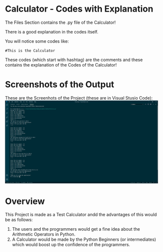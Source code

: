 # Calculator - Codes with Explanation
The Files Section contains the .py file of the Calculator!

There is a good explanation in the codes itself.

You will notice some codes like:
```
#This is the Calculator
```
These codes (which start with hashtag) are the comments and these contains the explanation of the Codes of the Calculator!

# Screenshots of the Output
These are the Screenhots of the Project (these are in Visual Stusio Code):
<img src = "Terminal.png"></img>

# Overview
This Project is made as a Test Calculator andd the advantages of this would be as follows:

1. The users and the programmers would get a fine idea about the Arithmetic Operators in Python.
2. A Calculator would be made by the Python Beginners (or intermediates) which would boost up the confidence of the programmers.
